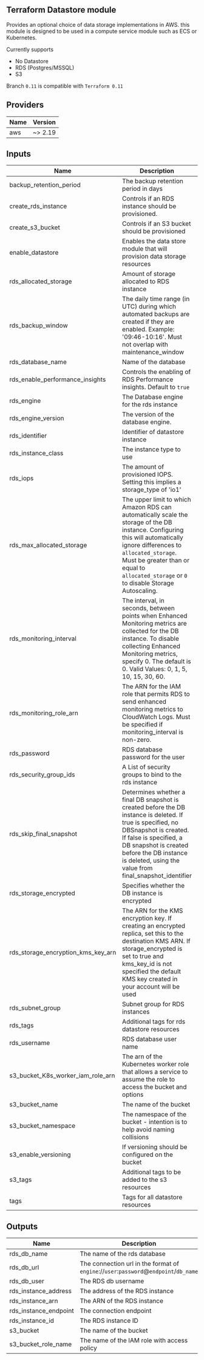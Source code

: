 ## Terraform Datastore module
Provides an optional choice of data storage implementations in AWS. this module is designed to be used in a compute service module such as ECS or Kubernetes.

Currently supports

* No Datastore
* RDS (Postgres/MSSQL)
* S3

Branch `0.11` is compatible with `Terraform 0.11`

## Providers

| Name | Version |
|------|---------|
| aws | ~> 2.19 |

## Inputs

| Name | Description | Type | Default | Required |
|------|-------------|------|---------|:-----:|
| backup\_retention\_period | The backup retention period in days | `number` | `7` | no |
| create\_rds\_instance | Controls if an RDS instance should be provisioned. | `bool` | `false` | no |
| create\_s3\_bucket | Controls if an S3 bucket should be provisioned | `bool` | `false` | no |
| enable\_datastore | Enables the data store module that will provision data storage resources | `bool` | `true` | no |
| rds\_allocated\_storage | Amount of storage allocated to RDS instance | `number` | `10` | no |
| rds\_backup\_window | The daily time range (in UTC) during which automated backups are created if they are enabled. Example: '09:46-10:16'. Must not overlap with maintenance\_window | `string` | `"16:19-16:49"` | no |
| rds\_database\_name | Name of the database | `string` | `""` | no |
| rds\_enable\_performance\_insights | Controls the enabling of RDS Performance insights. Default to `true` | `bool` | `true` | no |
| rds\_engine | The Database engine for the rds instance | `string` | `"postgres"` | no |
| rds\_engine\_version | The version of the database engine. | `number` | `11.4` | no |
| rds\_identifier | Identifier of datastore instance | `string` | `""` | no |
| rds\_instance\_class | The instance type to use | `string` | `"db.t3.small"` | no |
| rds\_iops | The amount of provisioned IOPS. Setting this implies a storage\_type of 'io1' | `number` | `0` | no |
| rds\_max\_allocated\_storage | The upper limit to which Amazon RDS can automatically scale the storage of the DB instance. Configuring this will automatically ignore differences to `allocated_storage`. Must be greater than or equal to `allocated_storage` or `0` to disable Storage Autoscaling. | `number` | `0` | no |
| rds\_monitoring\_interval | The interval, in seconds, between points when Enhanced Monitoring metrics are collected for the DB instance. To disable collecting Enhanced Monitoring metrics, specify 0. The default is 0. Valid Values: 0, 1, 5, 10, 15, 30, 60. | `number` | `0` | no |
| rds\_monitoring\_role\_arn | The ARN for the IAM role that permits RDS to send enhanced monitoring metrics to CloudWatch Logs. Must be specified if monitoring\_interval is non-zero. | `string` | `""` | no |
| rds\_password | RDS database password for the user | `string` | `""` | no |
| rds\_security\_group\_ids | A List of security groups to bind to the rds instance | `list(string)` | `[]` | no |
| rds\_skip\_final\_snapshot | Determines whether a final DB snapshot is created before the DB instance is deleted. If true is specified, no DBSnapshot is created. If false is specified, a DB snapshot is created before the DB instance is deleted, using the value from final\_snapshot\_identifier | `bool` | `true` | no |
| rds\_storage\_encrypted | Specifies whether the DB instance is encrypted | `bool` | `false` | no |
| rds\_storage\_encryption\_kms\_key\_arn | The ARN for the KMS encryption key. If creating an encrypted replica, set this to the destination KMS ARN. If storage\_encrypted is set to true and kms\_key\_id is not specified the default KMS key created in your account will be used | `string` | `""` | no |
| rds\_subnet\_group | Subnet group for RDS instances | `string` | `""` | no |
| rds\_tags | Additional tags for rds datastore resources | `map` | `{}` | no |
| rds\_username | RDS database user name | `string` | `""` | no |
| s3\_bucket\_K8s\_worker\_iam\_role\_arn | The arn of the Kubernetes worker role that allows a service to assume the role to access the bucket and options | `string` | `""` | no |
| s3\_bucket\_name | The name of the bucket | `string` | `""` | no |
| s3\_bucket\_namespace | The namespace of the bucket - intention is to help avoid naming collisions | `string` | `""` | no |
| s3\_enable\_versioning | If versioning should be configured on the bucket | `bool` | `true` | no |
| s3\_tags | Additional tags to be added to the s3 resources | `map` | `{}` | no |
| tags | Tags for all datastore resources | `map` | `{}` | no |

## Outputs

| Name | Description |
|------|-------------|
| rds\_db\_name | The name of the rds database |
| rds\_db\_url | The connection url in the format of `engine`://`user`:`password`@`endpoint`/`db_name` |
| rds\_db\_user | The RDS db username |
| rds\_instance\_address | The address of the RDS instance |
| rds\_instance\_arn | The ARN of the RDS instance |
| rds\_instance\_endpoint | The connection endpoint |
| rds\_instance\_id | The RDS instance ID |
| s3\_bucket | The name of the bucket |
| s3\_bucket\_role\_name | The name of the IAM role with access policy |

